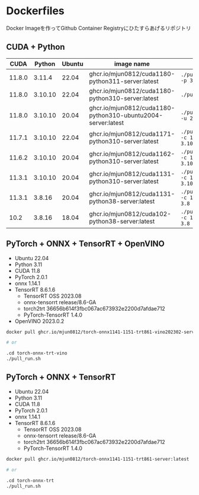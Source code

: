 # Dockerfiles

Docker Imageを作ってGithub Container Registryにひたすらあげるリポジトリ

## CUDA + Python

| CUDA   | Python  | Ubuntu | image name                                                   | cmd                               |
| ------ | ------- | ------ | ------------------------------------------------------------ | --------------------------------- |
| 11.8.0 | 3.11.4  | 22.04  | ghcr.io/mjun0812/cuda1180-python311-server:latest            | `./pull_run.sh -p 3.11`           |
| 11.8.0 | 3.10.10 | 22.04  | ghcr.io/mjun0812/cuda1180-python310-server:latest            | `./pull_run.sh`                   |
| 11.8.0 | 3.10.10 | 20.04  | ghcr.io/mjun0812/cuda1180-python310-ubuntu2004-server:latest | `./pull_run.sh -u 20.04`          |
| 11.7.1 | 3.10.10 | 22.04  | ghcr.io/mjun0812/cuda1171-python310-server:latest            | `./pull_run.sh -c 11.7.1 -p 3.10` |
| 11.6.2 | 3.10.10 | 20.04  | ghcr.io/mjun0812/cuda1162-python310-server:latest            | `./pull_run.sh -c 11.6.2 -p 3.10` |
| 11.3.1 | 3.10.10 | 20.04  | ghcr.io/mjun0812/cuda1131-python310-server:latest            | `./pull_run.sh -c 11.3.1 -p 3.10` |
| 11.3.1 | 3.8.16  | 20.04  | ghcr.io/mjun0812/cuda1131-python38-server:latest             | `./pull_run.sh -c 11.3.1 -p 3.8`  |
| 10.2   | 3.8.16  | 18.04  | ghcr.io/mjun0812/cuda102-python38-server:latest              | `./pull_run.sh -c 10.2 -p 3.8`    |

## PyTorch + ONNX + TensorRT + OpenVINO

- Ubuntu 22.04
- Python 3.11
- CUDA 11.8
- PyTorch 2.0.1
- onnx 1.14.1
- TensorRT 8.6.1.6
    - TensorRT OSS 2023.08
    - onnx-tensorrt release/8.6-GA
    - torch2trt 36656b614f3fbc067ac673932e2200d7afdae712
    - PyTorch-TensorRT 1.4.0
- OpenVINO 2023.0.2

```bash
docker pull ghcr.io/mjun0812/torch-onnx1141-1151-trt861-vino202302-server:latest

# or

.cd torch-onnx-trt-vino
./pull_run.sh
```

## PyTorch + ONNX + TensorRT

- Ubuntu 22.04
- Python 3.11
- CUDA 11.8
- PyTorch 2.0.1
- onnx 1.14.1
- TensorRT 8.6.1.6
    - TensorRT OSS 2023.08
    - onnx-tensorrt release/8.6-GA
    - torch2trt 36656b614f3fbc067ac673932e2200d7afdae712
    - PyTorch-TensorRT 1.4.0

```bash
docker pull ghcr.io/mjun0812/torch-onnx1141-1151-trt861-server:latest

# or

.cd torch-onnx-trt
./pull_run.sh
```
